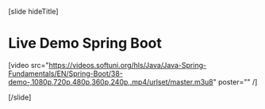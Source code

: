 [slide hideTitle]

# Live Demo Spring Boot

[video src="https://videos.softuni.org/hls/Java/Java-Spring-Fundamentals/EN/Spring-Boot/38-demo-,1080p,720p,480p,360p,240p,.mp4/urlset/master.m3u8" poster="" /]

[/slide]